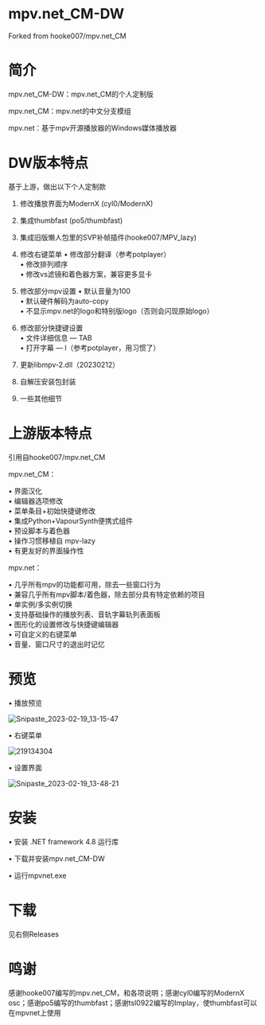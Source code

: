 # mpv.net_CM-DW
Forked from hooke007/mpv.net_CM
# 简介
mpv.net_CM-DW：mpv.net_CM的个人定制版

mpv.net_CM：mpv.net的中文分支模组

mpv.net：基于mpv开源播放器的Windows媒体播放器

# DW版本特点
基于上游，做出以下个人定制款
1. 修改播放界面为ModernX (cyl0/ModernX)

2. 集成thumbfast (po5/thumbfast)

3. 集成旧版懒人包里的SVP补帧插件(hooke007/MPV_lazy)

4. 修改右键菜单
    • 修改部分翻译（参考potplayer）    
    • 修改排列顺序    
    • 修改vs滤镜和着色器方案，兼容更多显卡 
		
5. 修改部分mpv设置
    • 默认音量为100  
    • 默认硬件解码为auto-copy  
    • 不显示mpv.net的logo和特别版logo（否则会闪现原始logo）  
		
6. 修改部分快捷键设置  
    • 文件详细信息 — TAB  
    • 打开字幕 — l（参考potplayer，用习惯了）  
		
7. 更新libmpv-2.dll（20230212）

8. 自解压安装包封装

9. 一些其他细节

# 上游版本特点
引用自hooke007/mpv.net_CM

mpv.net_CM：

• 界面汉化   
• 编辑器选项修改   
• 菜单条目+初始快捷键修改   
• 集成Python+VapourSynth便携式组件   
• 预设脚本与着色器   
• 操作习惯移植自 mpv-lazy   
• 有更友好的界面操作性

mpv.net：   

• 几乎所有mpv的功能都可用，除去一些窗口行为  
• 兼容几乎所有mpv脚本/着色器，除去部分具有特定依赖的项目  
• 单实例/多实例切换   
• 支持基础操作的播放列表、音轨字幕轨列表面板   
• 图形化的设置修改与快捷键编辑器  
• 可自定义的右键菜单  
• 音量、窗口尺寸的退出时记忆 

# 预览
• 播放预览  

![Snipaste_2023-02-19_13-15-47](https://user-images.githubusercontent.com/125502871/219909389-0b85a976-0ef6-49c5-93b0-427d32eea67b.jpg)

• 右键菜单  

![219134304](https://user-images.githubusercontent.com/125502871/219910110-2c5347f5-65e8-49f4-bfa3-2f8dfbbe9723.jpg)

• 设置界面

![Snipaste_2023-02-19_13-48-21](https://user-images.githubusercontent.com/125502871/219910359-11ac16f3-7eeb-4d65-8075-3320ffd9f0d8.jpg)

# 安装
• 安装 .NET framework 4.8 运行库

• 下载并安装mpv.net_CM-DW

• 运行mpvnet.exe

# 下载
见右侧Releases

# 鸣谢
感谢hooke007编写的mpv.net_CM，和各项说明；感谢cyl0编写的ModernX osc；感谢po5编写的thumbfast；感谢tsl0922编写的Implay，使thumbfast可以在mpvnet上使用
